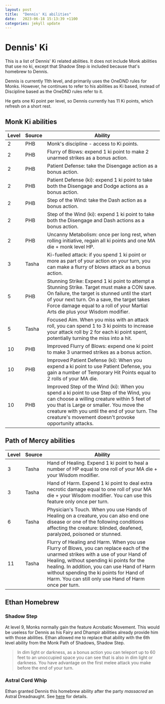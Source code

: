```yaml
---
layout: post
title:  "Dennis' Ki abilities"
date:   2023-06-18 15:13:39 +1100
categories: jekyll update
---
```


# Dennis' Ki

This is a list of Dennis' Ki related abilities. It does not include Monk abilities that use no ki, except that Shadow Step _is_ included because that's homebrew to Dennis.

Dennis is currently 11th level, and primarily uses the OneDND rules for Monks.  However, he continues to refer to his abilities as Ki based, instead of Discipline based as the OneDND rules refer to it.

He gets one Ki point per level, so Dennis currently has 11 Ki points, which refresh on a short rest.

## Monk Ki abilities

| Level | Source | Ability |
| ----- | ------ | ------- | 
| 2     | PHB    | Monk's discipline - access to Ki points. |
| 2     | PHB    | Flurry of Blows: expend 1 ki point to make 2 unarmed strikes as a bonus action. |
| 2     | PHB    | Patient Defense: take the Disengage action as a bonus action. |
| 2     | PHB    | Patient Defense (ki): expend 1 ki point to take both the Disengage and Dodge actions as a bonus action. |
| 2     | PHB    | Step of the Wind: take the Dash action as a bonus action. |
| 2     | PHB    | Step of the Wind (ki): expend 1 ki point to take both the Disengage and Dash actions as a bonus action. |
| 2     | PHB    | Uncanny Metabolism: once per long rest, when rolling initiative, regain all ki points and one MA die + monk level HP. |
| 3     | Tasha  | Ki-fuelled attack: if you spend 1 ki point or more as part of your action on your turn, you can make a flurry of blows attack as a bonus action. |
| 5     | PHB    | Stunning Strike: Expend 1 ki point to attempt a Stunning Strike. Target must make a CON save. On failure, the target is stunned until the start of your next turn. On a save, the target takes Force damage equal to a roll of your Martial Arts die plus your Wisdom modifier. |
| 5     | Tasha  | Focused Aim. When you miss with an attack roll, you can spend 1 to 3 ki points to increase your attack roll by 2 for each ki point spent, potentially turning the miss into a hit. |
| 10    | PHB    | Improved Flurry of Blows: expend one ki point to make 3 unarmed strikes as a bonus action. |
| 10    | PHB    | Improved Patient Defense (ki): When you expend a ki point to use Patient Defense, you gain a number of Temporary Hit Points equal to 2 rolls of your MA die. |
| 10    | PHB    | Improved Step of the Wind (ki): When you spend a ki point to use Step of the Wind, you can choose a willing creature within 5 feet of you that is Large or smaller. You move the creature with you until the end of your turn. The creature's movement doesn't provoke opportunity attacks. |

## Path of Mercy abilities

| Level | Source | Ability |
| ----- | ------ | ------- |
| 3     | Tasha  | Hand of Healing. Expend 1 ki point to heal a number of HP equal to one roll of your MA die + your Wisdom modifier. |
| 3     | Tasha  | Hand of Harm. Expend 1 ki point to deal extra necrotic damage equal to one roll of your MA die + your Wisdom modifier. You can use this feature only once per turn. |
| 6     | Tasha  | Physician's Touch. When you use Hands of Healing on a creature, you can also end one disease or one of the following conditions affecting the creature: blinded, deafened, paralyzed, poisoned or stunned. |
| 11    | Tasha  | Flurry of Healing and Harm. When you use Flurry of Blows, you can replace each of the unarmed strikes with a use of your Hand of Healing, without spending ki points for the healing. In addition, you can use Hand of Harm without spending the ki points for Hand of Harm. You can still only use Hand of Harm once per turn. |

## Ethan Homebrew

### Shadow Step

At level 9, Monks normally gain the feature Acrobatic Movement. This would be useless for Dennis as his Fairy and Dhampir abilities already provide him with those abilities. Ethan allowed me to replace that ability with the 6th level ability from the Monk Path of Shadows, Shadow Step.  

> In dim light or darkness, as a bonus action you can teleport up to 60 feet to an unoccupied space you can see that is also in dim light or darkness. You have advantage on the first melee attack you make before the end of your turn.

### Astral Cord Whip

Ethan granted Dennis this homebrew ability after the party _massacred_ an Astral Dreadnaught.  See [here](/Light_Of_Xaryxis/magicitems/AstralCordWhip.html) for details.